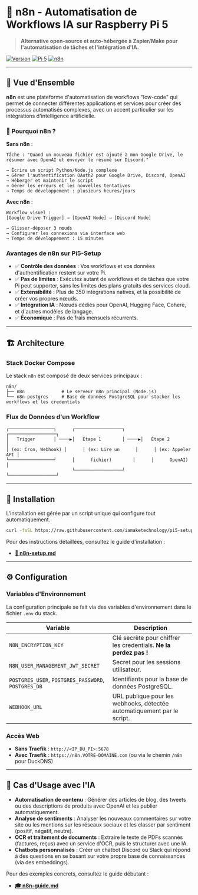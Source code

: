 # 🤖 n8n - Automatisation de Workflows IA sur Raspberry Pi 5

> **Alternative open-source et auto-hébergée à Zapier/Make pour l'automatisation de tâches et l'intégration d'IA.**

[![Version](https://img.shields.io/badge/version-1.0-blue.svg)](CHANGELOG.md)
[![Pi 5](https://img.shields.io/badge/Raspberry%20Pi-5-red.svg)](https://www.raspberrypi.com/)
[![n8n](https://img.shields.io/badge/n8n-Latest-green.svg)](https://n8n.io/)

---

## 🎯 Vue d'Ensemble

**n8n** est une plateforme d'automatisation de workflows "low-code" qui permet de connecter différentes applications et services pour créer des processus automatisés complexes, avec un accent particulier sur les intégrations d'intelligence artificielle.

### 🤔 Pourquoi n8n ?

**Sans n8n** :
```
Tâche : "Quand un nouveau fichier est ajouté à mon Google Drive, le résumer avec OpenAI et envoyer le résumé sur Discord."

→ Écrire un script Python/Node.js complexe
→ Gérer l'authentification OAuth2 pour Google Drive, Discord, OpenAI
→ Héberger et maintenir le script
→ Gérer les erreurs et les nouvelles tentatives
→ Temps de développement : plusieurs heures/jours
```

**Avec n8n** :
```
Workflow visuel :
[Google Drive Trigger] → [OpenAI Node] → [Discord Node]

→ Glisser-déposer 3 nœuds
→ Configurer les connexions via interface web
→ Temps de développement : 15 minutes
```

### Avantages de n8n sur Pi5-Setup

- ✅ **Contrôle des données** : Vos workflows et vos données d'authentification restent sur votre Pi.
- ✅ **Pas de limites** : Exécutez autant de workflows et de tâches que votre Pi peut supporter, sans les limites des plans gratuits des services cloud.
- ✅ **Extensibilité** : Plus de 350 intégrations natives, et la possibilité de créer vos propres nœuds.
- ✅ **Intégration IA** : Nœuds dédiés pour OpenAI, Hugging Face, Cohere, et d'autres modèles de langage.
- ✅ **Économique** : Pas de frais mensuels récurrents.

---

## 🏗️ Architecture

### Stack Docker Compose

Le stack `n8n` est composé de deux services principaux :

```
n8n/
├── n8n              # Le serveur n8n principal (Node.js)
└── n8n-postgres     # Base de données PostgreSQL pour stocker les workflows et les credentials
```

### Flux de Données d'un Workflow

```
┌─────────────────┐      ┌──────────────────┐      ┌──────────────────┐
│   Trigger       │ ────▶│   Étape 1        │ ────▶│   Étape 2        │
│ (ex: Cron, Webhook) │      │ (ex: Lire un      │      │ (ex: Appeler API │
└─────────────────┘      │      fichier)        │      │      OpenAI)       │
                         └──────────────────┘      └──────────────────┘
```

---

## 🚀 Installation

L'installation est gérée par un script unique qui configure tout automatiquement.

```bash
curl -fsSL https://raw.githubusercontent.com/iamaketechnology/pi5-setup/main/11-intelligence-artificielle/n8n/scripts/01-n8n-deploy.sh | sudo bash
```

Pour des instructions détaillées, consultez le guide d'installation :
- **[📄 n8n-setup.md](n8n-setup.md)**

---

## ⚙️ Configuration

### Variables d'Environnement

La configuration principale se fait via des variables d'environnement dans le fichier `.env` du stack.

| Variable | Description |
|----------|-------------|
| `N8N_ENCRYPTION_KEY` | Clé secrète pour chiffrer les credentials. **Ne la perdez pas !** |
| `N8N_USER_MANAGEMENT_JWT_SECRET` | Secret pour les sessions utilisateur. |
| `POSTGRES_USER`, `POSTGRES_PASSWORD`, `POSTGRES_DB` | Identifiants pour la base de données PostgreSQL. |
| `WEBHOOK_URL` | URL publique pour les webhooks, détectée automatiquement par le script. |

### Accès Web

- **Sans Traefik** : `http://<IP_DU_PI>:5678`
- **Avec Traefik** : `https://n8n.VOTRE-DOMAINE.com` (ou via le chemin `/n8n` pour DuckDNS)

---

## 🧠 Cas d'Usage avec l'IA

- **Automatisation de contenu** : Générer des articles de blog, des tweets ou des descriptions de produits avec OpenAI et les publier automatiquement.
- **Analyse de sentiments** : Analyser les nouveaux commentaires sur votre site ou les mentions sur les réseaux sociaux et les classer par sentiment (positif, négatif, neutre).
- **OCR et traitement de documents** : Extraire le texte de PDFs scannés (factures, reçus) avec un service d'OCR, puis le structurer avec une IA.
- **Chatbots personnalisés** : Créer un chatbot Discord ou Slack qui répond à des questions en se basant sur votre propre base de connaissances (via des embeddings).

Pour des exemples concrets, consultez le guide débutant :
- **[🎓 n8n-guide.md](n8n-guide.md)**
